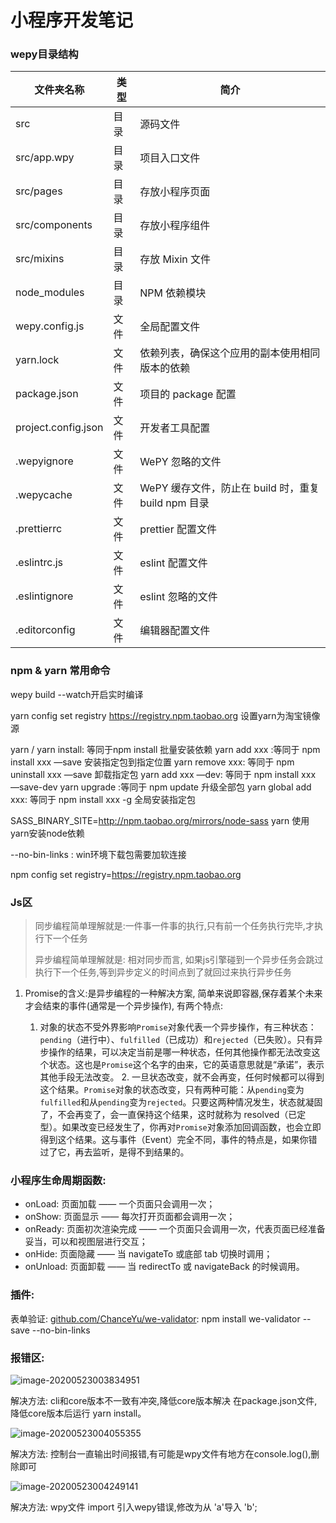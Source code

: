 # 小程序开发笔记



### wepy目录结构

| 文件夹名称          | 类型 | 简介                                                |
| ------------------- | ---- | --------------------------------------------------- |
| src                 | 目录 | 源码文件                                            |
| src/app.wpy         | 目录 | 项目入口文件                                        |
| src/pages           | 目录 | 存放小程序页面                                      |
| src/components      | 目录 | 存放小程序组件                                      |
| src/mixins          | 目录 | 存放 Mixin 文件                                     |
| node_modules        | 目录 | NPM 依赖模块                                        |
| wepy.config.js      | 文件 | 全局配置文件                                        |
| yarn.lock           | 文件 | 依赖列表，确保这个应用的副本使用相同版本的依赖      |
| package.json        | 文件 | 项目的 package 配置                                 |
| project.config.json | 文件 | 开发者工具配置                                      |
| .wepyignore         | 文件 | WePY 忽略的文件                                     |
| .wepycache          | 文件 | WePY 缓存文件，防止在 build 时，重复 build npm 目录 |
| .prettierrc         | 文件 | prettier 配置文件                                   |
| .eslintrc.js        | 文件 | eslint 配置文件                                     |
| .eslintignore       | 文件 | eslint 忽略的文件                                   |
| .editorconfig       | 文件 | 编辑器配置文件                                      |



### npm & yarn 常用命令

wepy build --watch开启实时编译

yarn config set registry https://registry.npm.taobao.org 设置yarn为淘宝镜像源

yarn / yarn install: 等同于npm install 批量安装依赖
yarn add xxx :等同于 npm install xxx —save 安装指定包到指定位置
yarn remove xxx: 等同于 npm uninstall xxx —save 卸载指定包
yarn add xxx —dev: 等同于 npm install xxx —save-dev
yarn upgrade :等同于 npm update 升级全部包
yarn global add xxx: 等同于 npm install xxx -g 全局安装指定包


SASS_BINARY_SITE=http://npm.taobao.org/mirrors/node-sass yarn 使用yarn安装node依赖

--no-bin-links : win环境下载包需要加软连接

npm config set registry=https://registry.npm.taobao.org



### Js区

> 同步编程简单理解就是:一件事一件事的执行,只有前一个任务执行完毕,才执行下一个任务
>
> 异步编程简单理解就是: 相对同步而言, 如果js引擎碰到一个异步任务会跳过执行下一个任务,等到异步定义的时间点到了就回过来执行异步任务

1. Promise的含义:是异步编程的一种解决方案, 简单来说即容器,保存着某个未来才会结束的事件(通常是一个异步操作), 有两个特点:

   	1. 对象的状态不受外界影响`Promise`对象代表一个异步操作，有三种状态：`pending`（进行中）、`fulfilled`（已成功）和`rejected`（已失败）。只有异步操作的结果，可以决定当前是哪一种状态，任何其他操作都无法改变这个状态。这也是`Promise`这个名字的由来，它的英语意思就是“承诺”，表示其他手段无法改变。
    	2. 一旦状态改变，就不会再变，任何时候都可以得到这个结果。`Promise`对象的状态改变，只有两种可能：从`pending`变为`fulfilled`和从`pending`变为`rejected`。只要这两种情况发生，状态就凝固了，不会再变了，会一直保持这个结果，这时就称为 resolved（已定型）。如果改变已经发生了，你再对`Promise`对象添加回调函数，也会立即得到这个结果。这与事件（Event）完全不同，事件的特点是，如果你错过了它，再去监听，是得不到结果的。

   

   

### 小程序生命周期函数:

- onLoad: 页面加载 —— 一个页面只会调用一次；
- onShow: 页面显示 —— 每次打开页面都会调用一次；
- onReady: 页面初次渲染完成 —— 一个页面只会调用一次，代表页面已经准备妥当，可以和视图层进行交互；
- onHide: 页面隐藏 —— 当 navigateTo 或底部 tab 切换时调用；
- onUnload: 页面卸载 —— 当 redirectTo 或 navigateBack 的时候调用。



### 插件:

表单验证: [github.com/ChanceYu/we-validator](https://github.com/ChanceYu/we-validator): npm install we-validator --save --no-bin-links



### 报错区:



![image-20200523003834951](C:\Users\woaidandan\AppData\Roaming\Typora\typora-user-images\image-20200523003834951.png)

解决方法: cli和core版本不一致有冲突,降低core版本解决  在package.json文件,降低core版本后运行 yarn install。







![image-20200523004055355](C:\Users\woaidandan\AppData\Roaming\Typora\typora-user-images\image-20200523004055355.png)

解决方法: 控制台一直输出时间报错,有可能是wpy文件有地方在console.log(),删除即可





![image-20200523004249141](C:\Users\woaidandan\AppData\Roaming\Typora\typora-user-images\image-20200523004249141.png)

解决方法: wpy文件 import 引入wepy错误,修改为从 'a'导入 'b';